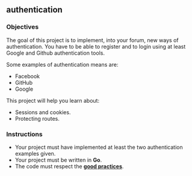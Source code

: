 ## authentication

### Objectives

The goal of this project is to implement, into your forum, new ways of authentication. You have to be able to register and to login using at least Google and Github authentication tools.

Some examples of authentication means are:

- Facebook
- GitHub
- Google

This project will help you learn about:

- Sessions and cookies.
- Protecting routes.

### Instructions

- Your project must have implemented at least the two authentication examples given.
- Your project must be written in **Go**.
- The code must respect the [**good practices**](https://public.01-edu.org/subjects/good-practices/).
